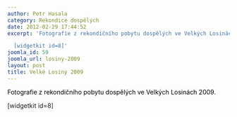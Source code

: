 ```yaml
---
author: Petr Hasala
category: Rekondice dospělých
date: 2012-02-29 17:44:52
excerpt: 'Fotografie z rekondičního pobytu dospělých ve Velkých Losinách 2009

  [widgetkit id=8]'
joomla_id: 59
joomla_url: losiny-2009
layout: post
title: Velké Losiny 2009
---
```


<p>
 <span style="color: #000000;">
  Fotografie z rekondičního pobytu dospělých ve Velkých Losinách 2009.
 </span>
</p>
<p>
 [widgetkit id=8]
</p>